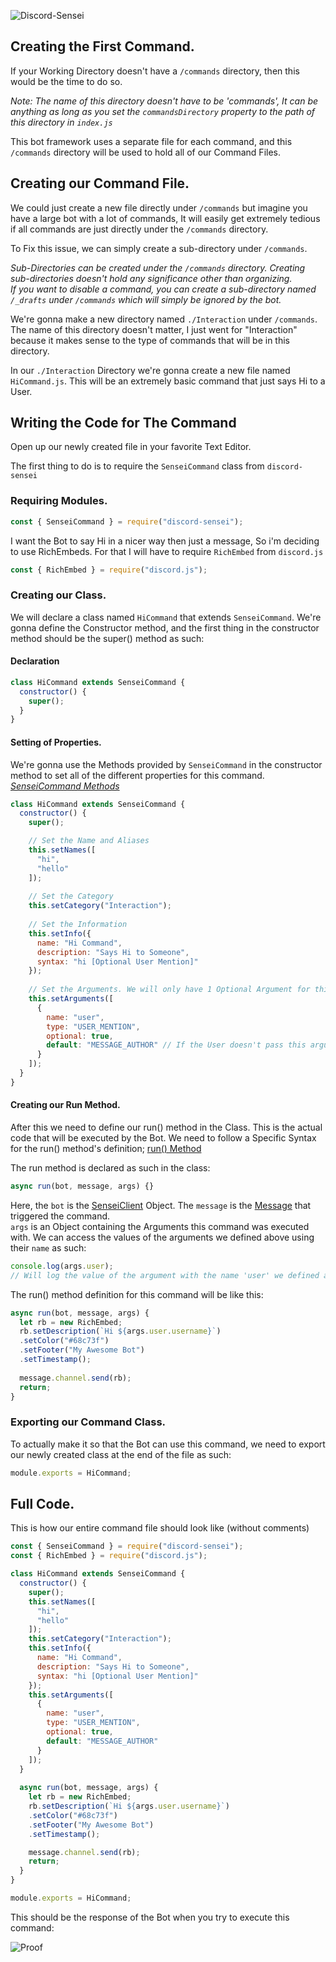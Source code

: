 ![Discord-Sensei](https://discord-sensei.js.org/img/logo.27982581.png)

## Creating the First Command.

If your Working Directory doesn't have a `/commands` directory, then this would be the time to do so.

*Note: The name of this directory doesn't have to be 'commands', It can be anything as long as you set the `commandsDirectory` property to the path of this directory in `index.js`*

This bot framework uses a separate file for each command, and this `/commands` directory will be used to hold all of our Command Files.

## Creating our Command File.

We could just create a new file directly under `/commands` but imagine you have a large bot with a lot of commands, It will easily get extremely tedious if all commands are just directly under the `/commands` directory.

To Fix this issue, we can simply create a sub-directory under `/commands`.

*Sub-Directories can be created under the `/commands` directory. Creating sub-directories doesn't hold any significance other than organizing.*<br>
*If you want to disable a command, you can create a sub-directory named `/_drafts` under `/commands` which will simply be ignored by the bot.*

We're gonna make a new directory named `./Interaction` under `/commands`. The name of this directory doesn't matter, I just went for "Interaction" because it makes sense to the type of commands that will be in this directory.

In our `./Interaction` Directory we're gonna create a new file named `HiCommand.js`. This will be an extremely basic command that just says Hi to a User.

## Writing the Code for The Command

Open up our newly created file in your favorite Text Editor.

The first thing to do is to require the `SenseiCommand` class from `discord-sensei`

### Requiring Modules.

```javascript
const { SenseiCommand } = require("discord-sensei");
```

I want the Bot to say Hi in a nicer way then just a message, So i'm deciding to use RichEmbeds. For that I will have to require `RichEmbed` from `discord.js`

```javascript
const { RichEmbed } = require("discord.js");
```

### Creating our Class.

We will declare a class named `HiCommand` that extends `SenseiCommand`. We're gonna define the Constructor method, and the first thing in the constructor method should be the super() method as such:

#### Declaration

```javascript
class HiCommand extends SenseiCommand {
  constructor() {
    super();
  }
}
```

#### Setting of Properties.

We're gonna use the Methods provided by `SenseiCommand` in the constructor method to set all of the different properties for this command.<br>
*[SenseiCommand Methods](https://discord-sensei.js.org/#/docs/main/stable/class/SenseiCommand)*

```javascript
class HiCommand extends SenseiCommand {
  constructor() {
    super();

    // Set the Name and Aliases
    this.setNames([
      "hi",
      "hello"
    ]);
    
    // Set the Category
    this.setCategory("Interaction");
    
    // Set the Information
    this.setInfo({
      name: "Hi Command",
      description: "Says Hi to Someone",
      syntax: "hi [Optional User Mention]"
    });
    
    // Set the Arguments. We will only have 1 Optional Argument for this Command.
    this.setArguments([
      {
        name: "user",
        type: "USER_MENTION",
        optional: true,
        default: "MESSAGE_AUTHOR" // If the User doesn't pass this argument, the Message Author will be the default value.
      }
    ]);
  }
}
```

#### Creating our Run Method.

After this we need to define our run() method in the Class. This is the actual code that will be executed by the Bot.
We need to follow a Specific Syntax for the run() method's definition; [run() Method](https://discord-sensei.js.org/#/docs/main/stable/class/SenseiCommand?scrollTo=run)

The run method is declared as such in the class:

```javascript
async run(bot, message, args) {}
```

Here, the `bot` is the [SenseiClient](https://discord-sensei.js.org/#/docs/main/stable/class/SenseiClient) Object. The `message` is the [Message](https://discord.js.org/#/docs/main/stable/class/Message) that triggered the command.<br>`args` is an Object containing the Arguments this command was executed with. We can access the values of the arguments we defined above using their `name` as such:
```javascript
console.log(args.user);
// Will log the value of the argument with the name 'user' we defined above.
```

The run() method definition for this command will be like this:

```javascript
async run(bot, message, args) {
  let rb = new RichEmbed;
  rb.setDescription(`Hi ${args.user.username}`)
  .setColor("#68c73f")
  .setFooter("My Awesome Bot")
  .setTimestamp();
  
  message.channel.send(rb);
  return;
}
```

### Exporting our Command Class.

To actually make it so that the Bot can use this command, we need to export our newly created class at the end of the file as such:

```javascript
module.exports = HiCommand;
```

## Full Code.

This is how our entire command file should look like (without comments)

```javascript
const { SenseiCommand } = require("discord-sensei");
const { RichEmbed } = require("discord.js");

class HiCommand extends SenseiCommand {
  constructor() {
    super();
    this.setNames([
      "hi",
      "hello"
    ]);
    this.setCategory("Interaction");
    this.setInfo({
      name: "Hi Command",
      description: "Says Hi to Someone",
      syntax: "hi [Optional User Mention]"
    });
    this.setArguments([
      {
        name: "user",
        type: "USER_MENTION",
        optional: true,
        default: "MESSAGE_AUTHOR"
      }
    ]);
  }
  
  async run(bot, message, args) {
    let rb = new RichEmbed;
    rb.setDescription(`Hi ${args.user.username}`)
    .setColor("#68c73f")
    .setFooter("My Awesome Bot")
    .setTimestamp();

    message.channel.send(rb);
    return;
  }
}

module.exports = HiCommand;
```

This should be the response of the Bot when you try to execute this command:

![Proof](https://discord-sensei.js.org/img/command1.jpeg)
